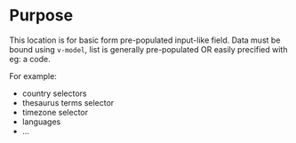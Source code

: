 # Purpose

This location is for basic form pre-populated input-like field. 
Data must be bound using `v-model`, list is generally pre-populated OR easily precified with eg: a code. 

For example: 
- country selectors
- thesaurus terms selector
- timezone selector
- languages
- ...
